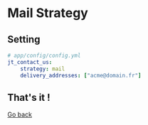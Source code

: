 # Mail Strategy

## Setting

```yaml
# app/config/config.yml
jt_contact_us:
    strategy: mail
    delivery_addresses: ["acme@domain.fr"]
```

## That's it !

[Go back](set_your_strategy_1.md)

